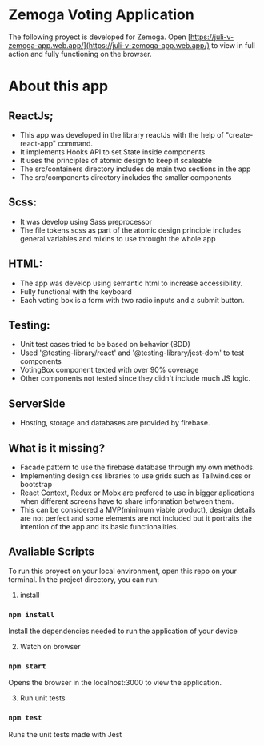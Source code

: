 # Zemoga Voting Application

The following proyect is developed for Zemoga. 
Open [https://juli-v-zemoga-app.web.app/](https://juli-v-zemoga-app.web.app/) to view in full action and fully functioning on the browser.

# About this app

## ReactJs;
- This app was developed in the library reactJs with the help of "create-react-app" command.
- It implements Hooks API to set State inside components. 
- It uses the principles of atomic design to keep it scaleable
- The src/containers directory includes de main two sections in the app
- The src/components directory includes the smaller components

## Scss: 
- It was develop using Sass preprocessor
- The file tokens.scss as part of the atomic design principle includes general variables and mixins to use throught the whole app

## HTML:
- The app was develop using semantic html to increase accessibility.
- Fully functional with the keyboard
- Each voting box is a form with two radio inputs and a submit button.

## Testing:
- Unit test cases tried to be based on behavior (BDD)
- Used '@testing-library/react' and '@testing-library/jest-dom' to test components
- VotingBox component texted with over 90% coverage
- Other components not tested since they didn't include much JS logic. 

## ServerSide
- Hosting, storage and databases are provided by firebase.

## What is it missing?
- Facade pattern to use the firebase database through my own methods. 
- Implementing design css libraries to use grids such as Tailwind.css or bootstrap
- React Context, Redux or Mobx are prefered to use in bigger aplications when different screens have to share information between them. 
- This can be considered a MVP(minimum viable product), design details are not perfect and some elements are not included but it portraits the intention of the app and its basic functionalities. 




## Avaliable Scripts

To run this proyect on your local environment, open this repo on your terminal. 
In the project directory, you can run:

1. install
### `npm install`
Install the dependencies needed to run the application of your device

2. Watch on browser
### `npm start`
Opens the browser in the localhost:3000 to view the application. 

3. Run unit tests
### `npm test`
Runs the unit tests made with Jest
